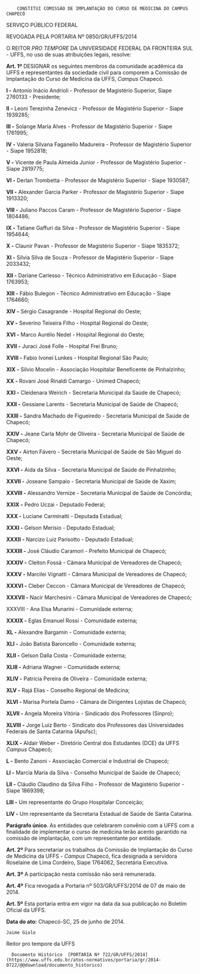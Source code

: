         CONSTITUI COMISSÃO DE IMPLANTAÇÃO DO CURSO DE MEDICINA DO CAMPUS CHAPECÓ  

SERVIÇO PÚBLICO FEDERAL

 REVOGADA PELA PORTARIA Nº 0850/GR/UFFS/2014

 O REITOR *PRO TEMPORE* DA UNIVERSIDADE FEDERAL DA FRONTEIRA SUL - UFFS, no uso de suas atribuições legais, resolve:

 **Art. 1º** DESIGNAR os seguintes membros da comunidade acadêmica da UFFS e representantes da sociedade civil para comporem a Comissão de Implantação do Curso de Medicina da UFFS, *Campus* Chapecó.

 **I -** Antonio Inácio Andrioli - Professor de Magistério Superior, Siape 2760133 - Presidente;

 **II -** Leoni Terezinha Zenevicz - Professor de Magistério Superior - Siape 1939285;

 **III -** Solange Maria Alves - Professor de Magistério Superior - Siape 1761995;

 **IV -** Valeria Silvana Faganello Madureira - Professor de Magistério Superior - Siape 1952818;

 **V -** Vicente de Paula Almeida Junior - Professor de Magistério Superior - Siape 2819775;

 **VI -** Derlan Trombetta - Professor de Magistério Superior - Siape 1930587;

 **VII -** Alexander Garcia Parker - Professor de Magistério Superior - Siape 1913320;

 **VIII -** Juliano Paccos Caram - Professor de Magistério Superior - Siape 1804486;

 **IX -** Tatiane Gaffuri da Silva - Professor de Magistério Superior - Siape 1954644;

 **X -** Claunir Pavan - Professor de Magistério Superior - Siape 1835372;

 **XI -** Silvia Silva de Souza - Professor de Magistério Superior - Siape 2033432;

 **XII -** Dariane Carlesso - Técnico Administrativo em Educação - Siape 1763953;

 **XIII -** Fábio Bulegon - Técnico Administrativo em Educação - Siape 1764660;

 **XIV -** Sérgio Casagrande - Hospital Regional do Oeste;

 **XV -** Severino Teixeira Filho - Hospital Regional do Oeste;

 **XVI -** Marco Aurélio Nedel - Hospital Regional do Oeste;

 **XVII -** Juraci José Folle - Hospital Frei Bruno;

 **XVIII -** Fabio Ivonei Lunkes - Hospital Regional São Paulo;

 **XIX -** Silvio Mocelin - Associação Hospitalar Beneficente de Pinhalzinho;

 **XX -** Rovani José Rinaldi Camargo - Unimed Chapecó;

 **XXI -** Cleidenara Weirich - Secretaria Municipal da Saúde de Chapecó;

 **XXII -** Gessiane Larents - Secretaria Municipal de Saúde de Chapecó;

 **XXIII -** Sandra Machado de Figueiredo - Secretaria Municipal de Saúde de Chapecó;

 **XXIV -** Jeane Carla Mohr de Oliveira - Secretaria Municipal de Saúde de Chapecó;

 **XXV -** Airton Fávero - Secretaria Municipal de Saúde de São Miguel do Oeste;

 **XXVI -** Aida da Silva - Secretaria Municipal de Saúde de Pinhalzinho;

 **XXVII -** Joseane Sampaio - Secretaria Municipal de Saúde de Xaxim;

 **XXVIII -** Alessandro Vernize - Secretaria Municipal de Saúde de Concórdia;

 **XXIX -** Pedro Uczai - Deputado Federal;

 **XXX -** Luciane Carminatti - Deputada Estadual;

 **XXXI -** Gelson Merisio - Deputado Estadual;

 **XXXII -** Narcizo Luiz Parisotto - Deputado Estadual;

 **XXXIII -** José Cláudio Caramori - Prefeito Municipal de Chapecó;

 **XXXIV -** Cleiton Fossá - Câmara Municipal de Vereadores de Chapecó;

 **XXXV -** Marcilei Vignatti - Câmara Municipal de Vereadores de Chapecó;

 **XXXVI -** Cleber Ceccon - Câmara Municipal de Vereadores de Chapecó;

 **XXXVII -** Nacir Marchesini - Câmara Municipal de Vereadores de Chapecó;

 XXXVIII - Ana Elsa Munarini - Comunidade externa;

 **XXXIX -** Eglas Emanuel Rossi - Comunidade externa;

 **XL -** Alexandre Bargamin - Comunidade externa;

 **XLI -** João Batista Baroncello - Comunidade externa;

 **XLII -** Gelson Dalla Costa - Comunidade externa;

 **XLIII -** Adriana Wagner - Comunidade externa;

 **XLIV -** Patricia Pereira de Oliveira - Comunidade externa;

 **XLV -** Rajá Elias - Conselho Regional de Medicina;

 **XLVI -** Marisa Portela Damo - Câmara de Dirigentes Lojistas de Chapecó;

 **XLVII -** Angela Moreira Vitória - Sindicado dos Professores (Sinpro);

 **XLVIII -** Jorge Luiz Berto - Sindicato dos Professores das Universidades Federais de Santa Catarina (Apufsc);

 **XLIX -** Aldair Weber - Diretório Central dos Estudantes (DCE) da UFFS *Campus* Chapecó;

 **L -** Bento Zanoni - Associação Comercial e Industrial de Chapecó;

 **LI -** Marcia Maria da Silva - Conselho Municipal de Saúde de Chapecó;

 **LII -** Cláudio Claudino da Silva Filho - Professor de Magistério Superior - Siape 1869398;

 **LIII -** Um representante do Grupo Hospitalar Conceição;

 **LIV -** Um representante da Secretaria Estadual de Saúde de Santa Catarina.

 **Parágrafo único**. As entidades que celebrarem convênio com a UFFS com a finalidade de implementar o curso de medicina terão acento garantido na comissão de implantação, com um representante por entidade.

 **Art. 2º** Para secretariar os trabalhos da Comissão de Implantação do Curso de Medicina da UFFS - *Campus* Chapecó, fica designada a servidora Roselaine de Lima Cordeiro, Siape 1764062, Secretária Executiva.

 **Art. 3º** A participação nesta comissão não será remunerada.

 **Art. 4º** Fica revogada a Portaria nº 503/GR/UFFS/2014 de 07 de maio de 2014.

 **Art. 5º** Esta portaria entra em vigor na data da sua publicação no Boletim Oficial da UFFS.

  

   **Data do ato:** Chapecó-SC, 25 de junho de 2014.   
 

    Jaime Giolo   
 Reitor pro tempore da UFFS 

      Documento Histórico  [PORTARIA Nº 722/GR/UFFS/2014](https://www.uffs.edu.br/atos-normativos/portaria/gr/2014-0722/@@download/documento_historico)     
      